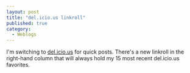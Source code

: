 ```yaml
---
layout: post
title: "del.icio.us linkroll"
published: true
category:
  - Weblogs
---
```

<p>I'm switching to <a href="http://del.icio.us">del.icio.us</a> for quick posts. There's a new linkroll in the right-hand column that will always hold my 15 most recent del.icio.us favorites.</p>

